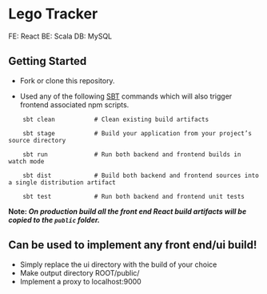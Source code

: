 # Lego Tracker

FE: React
BE: Scala
DB: MySQL

## Getting Started

* Fork or clone this repository.

* Used any of the following [SBT](http://www.scala-sbt.org/) commands which will also trigger frontend associated npm scripts.

```
    sbt clean           # Clean existing build artifacts

    sbt stage           # Build your application from your project’s source directory

    sbt run             # Run both backend and frontend builds in watch mode

    sbt dist            # Build both backend and frontend sources into a single distribution artifact

    sbt test            # Run both backend and frontend unit tests
```

**Note: _On production build all the front end React build artifacts will be copied to the `public` folder._**

## Can be used to implement any front end/ui build!

* Simply replace the ui directory with the build of your choice
* Make output directory ROOT/public/
* Implement a proxy to localhost:9000
